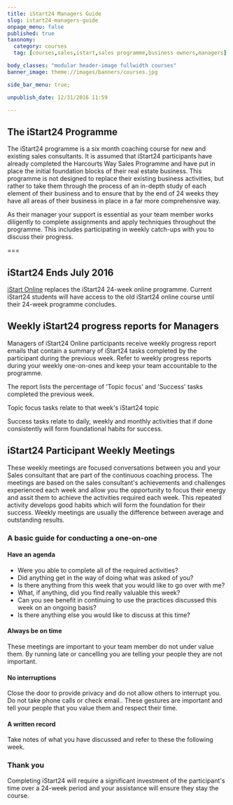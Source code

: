 ```yaml
---
title: iStart24 Managers Guide
slug: istart24-managers-guide
onpage_menu: false
published: true
taxonomy:
  category: courses
  tag: [courses,sales,istart,sales programme,business owners,managers]

body_classes: "modular header-image fullwidth courses"
banner_image: theme://images/banners/courses.jpg

side_bar_menu: true;

unpublish_date: 12/31/2016 11:59

---
```


## The iStart24 Programme
The iStart24 programme is a six month coaching course for new and existing sales consultants. It is assumed that iStart24 participants have already completed the Harcourts Way Sales Programme and have put in place the initial foundation blocks of their real estate business. This programme is not designed to replace their existing business activities, but rather to take them through the process of an in-depth study of each element of their business and to ensure that by the end of 24 weeks they have all areas of their business in place in a far more comprehensive way.

As their manager your support is essential as your team member works diligently to complete assignments and apply techniques throughout the programme. This includes participating in weekly catch-ups with you to discuss their progress.

===

## iStart24 Ends July 2016

[iStart Online](/courses/sales/istart) replaces the iStart24 24-week online programme. Current iStart24 students will have access to the old iStart24 online course until their 24-week programme concludes.

## Weekly iStart24 progress reports for Managers
Managers of iStart24 Online participants receive weekly progress report emails that contain a summary of iStart24 tasks completed by the participant during the previous week. Refer to weekly progress reports during your weekly one-on-ones and keep your team accountable to the programme.

The report lists the percentage of 'Topic focus' and 'Success' tasks completed the previous week.

Topic focus tasks relate to that week's iStart24 topic

Success tasks relate to daily, weekly and monthly activities that if done consistently will form foundational habits for success.

## iStart24 Participant Weekly Meetings
These weekly meetings are focused conversations between you and your Sales consultant that are part of the continuous coaching process. The meetings are based on the sales consultant's achievements and challenges experienced each week and allow you the opportunity to focus their energy and assit them to achieve the activities required each week. This repeated activity develops good habits which will form the foundation for their success. Weekly meetings are usually the difference between average and outstanding results.  

### A basic guide for conducting a one-on-one

#### Have an agenda
- Were you able to complete all of the required activities?
- Did anything get in the way of doing what was asked of you?
- Is there anything from this week that you would like to go over with me?
- What, if anything, did you find really valuable this week?
- Can you see benefit in continuing to use the practices discussed this week on an ongoing basis?
- Is there anything else you would like to discuss at this time?

#### Always be on time
These meetings are important to your team member do not under value them. By running late or cancelling you are telling your people they are not important.

#### No interruptions
Close the door to provide privacy and do not allow others to interrupt you. Do not take phone calls or check email.. These gestures are important and tell your people that you value them and respect their time.

#### A written record
Take notes of what you have discussed and refer to these the following week.

### Thank you
Completing iStart24 will require a significant investment of the participant's time over a 24-week period and your assistance will ensure they stay the course.
